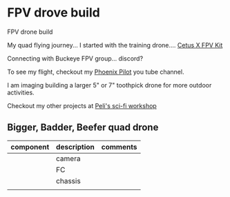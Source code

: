 # FPV drove build
FPV drone build 

My quad flying journey...    I started with the training drone....    [Cetus X FPV Kit](https://betafpv.com/products/cetus-x-fpv-kit?variant=39948655394950)

Connecting with Buckeye FPV group...    discord?  

To see my flight, checkout my [Phoenix Pilot](https://www.youtube.com/@PhoenixPilot7958) you tube channel.   

I am imaging building a larger 5" or 7" toothpick drone for more outdoor activities.    

Checkout my other projects at [Peli's sci-fi workshop](https://driter7958.github.io/Peli_sci-fi_workshop/)


## Bigger, Badder, Beefer quad drone

| component | description | comments |
| --------- | ----------- | -------- |
|           | camera      |          |
|           | FC          |          |
|           | chassis     |          |
|           |             |          |
